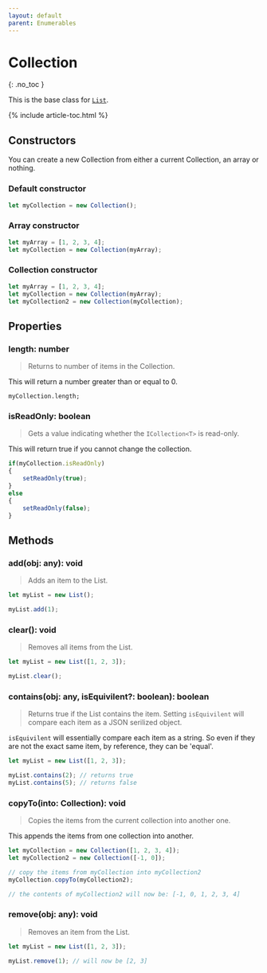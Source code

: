 ```yaml
---
layout: default
parent: Enumerables
---
```


# Collection
{: .no_toc }

This is the base class for [`List`](List.md).

{% include article-toc.html %}

## Constructors

You can create a new Collection from either a current
Collection, an array or nothing.

### Default constructor

```js
let myCollection = new Collection();
```

### Array constructor

```js
let myArray = [1, 2, 3, 4];
let myCollection = new Collection(myArray);
```

### Collection constructor

```js
let myArray = [1, 2, 3, 4];
let myCollection = new Collection(myArray);
let myCollection2 = new Collection(myCollection);
```

## Properties

### length: number

> Returns to number of items in the Collection.

This will return a number greater than or equal to 0.

`myCollection.length;`

### isReadOnly: boolean

> Gets a value indicating whether the `ICollection<T>` is read-only.

This will return true if you cannot change the collection.

```js
if(myCollection.isReadOnly)
{
    setReadOnly(true);
}
else
{
    setReadOnly(false);
}
```


## Methods

### add(obj: any): void

> Adds an item to the List.

```js
let myList = new List();

myList.add(1);
```

### clear(): void

> Removes all items from the List.

```js
let myList = new List([1, 2, 3]);

myList.clear();
```

### contains(obj: any, isEquivilent?: boolean): boolean

> Returns true if the List contains the item. Setting `isEquivilent` will
> compare each item as a JSON serilized object.

`isEquivilent` will essentially compare each item as a string. So even if they
are not the exact same item, by reference, they can be 'equal'.

```js
let myList = new List([1, 2, 3]);

myList.contains(2); // returns true
myList.contains(5); // returns false
```

### copyTo(into: Collection): void

> Copies the items from the current collection into another one.

This appends the items from one collection into another.

```js
let myCollection = new Collection([1, 2, 3, 4]);
let myCollection2 = new Collection([-1, 0]);

// copy the items from myCollection into myCollection2
myCollection.copyTo(myCollection2);

// the contents of myCollection2 will now be: [-1, 0, 1, 2, 3, 4]
```

### remove(obj: any): void

> Removes an item from the List.

```js
let myList = new List([1, 2, 3]);

myList.remove(1); // will now be [2, 3]
```

